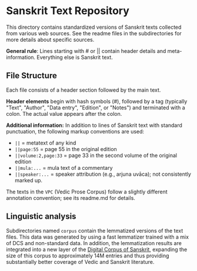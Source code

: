 # Sanskrit Text Repository

This directory contains standardized versions of Sanskrit texts collected from various web sources. See the readme files in the subdirectories for more details about specific sources.

**General rule**: Lines starting with # or || contain header details and meta-information. Everything else is Sanskrit text.

## File Structure

Each file consists of a header section followed by the main text.

**Header elements** begin with hash symbols (#), followed by a tag (typically "Text", "Author", "Data entry", "Edition", or "Notes") and terminated with a colon. The actual value appears after the colon.


**Additional information:** In addition to lines of Sanskrit text with standard punctuation, the following markup conventions are used:

- `||` = metatext of any kind
- `||page:55` = page 55 in the original edition
- `||volume:2,page:33` = page 33 in the second volume of the original edition
- `||mula:...` = mula text of a commentary
- `||speaker:...` = speaker attribution (e.g., arjuna uvāca); not consistently marked up.

The texts in the `VPC` (Vedic Prose Corpus) follow a slightly different annotation convention; see its readme.md for details.


## Linguistic analysis

Subdirectories named `corpus` contain the lemmatized versions of the text files. This data was generated by using a fast lemmatizer trained with a mix of DCS and non-standard data. In addition, the lemmatization results are integrated into a new layer of the [Digital Corpus of Sanskrit](http://sanskrit-linguistics.org/dcs/index.php), expanding the size of this corpus to approximately 14M entries and thus providing substantially better coverage of Vedic and Sanskrit literature.

